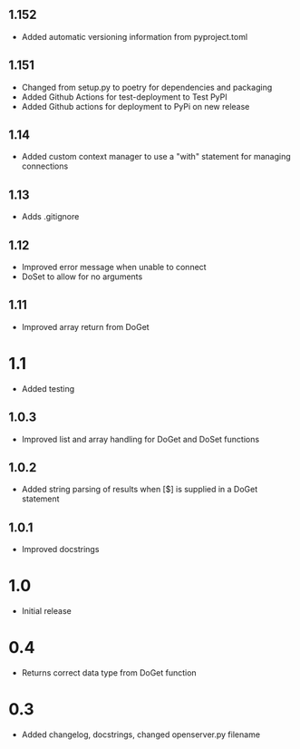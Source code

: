 ## 1.152
* Added automatic versioning information from pyproject.toml

## 1.151
* Changed from setup.py to poetry for dependencies and packaging
* Added Github Actions for test-deployment to Test PyPI
* Added Github actions for deployment to PyPi on new release

## 1.14
* Added custom context manager to use a "with" statement for managing connections

## 1.13
* Adds .gitignore

## 1.12
* Improved error message when unable to connect
* DoSet to allow for no arguments

## 1.11
* Improved array return from DoGet 

# 1.1
* Added testing

## 1.0.3
* Improved list and array handling for DoGet and DoSet functions

## 1.0.2
* Added string parsing of results when [$] is supplied in a DoGet statement

## 1.0.1
* Improved docstrings

# 1.0
* Initial release

# 0.4
* Returns correct data type from DoGet function

# 0.3
* Added changelog, docstrings, changed openserver.py filename
